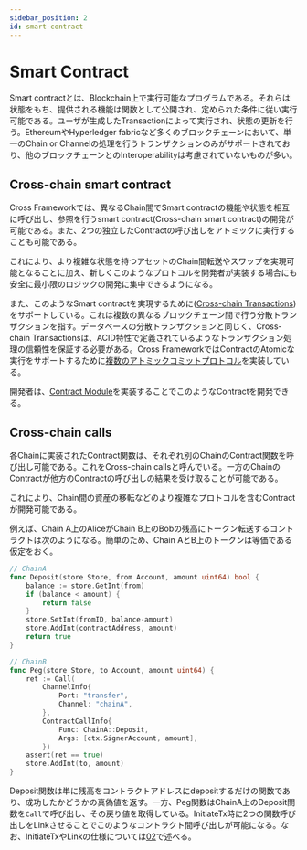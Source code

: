 ```yaml
---
sidebar_position: 2
id: smart-contract
---
```


# Smart Contract

Smart contractとは、Blockchain上で実行可能なプログラムである。それらは状態をもち、提供される機能は関数として公開され、定められた条件に従い実行可能である。ユーザが生成したTransactionによって実行され、状態の更新を行う。EthereumやHyperledger fabricなど多くのブロックチェーンにおいて、単一のChain or Channelの処理を行うトランザクションのみがサポートされており、他のブロックチェーンとのInteroperabilityは考慮されていないものが多い。
## Cross-chain smart contract

Cross Frameworkでは、異なるChain間でSmart contractの機能や状態を相互に呼び出し、参照を行うsmart contract(Cross-chain smart contract)の開発が可能である。また、2つの独立したContractの呼び出しをアトミックに実行することも可能である。

これにより、より複雑な状態を持つアセットのChain間転送やスワップを実現可能となることに加え、新しくこのようなプロトコルを開発者が実装する場合にも安全に最小限のロジックの開発に集中できるようになる。

また、このようなSmart contractを実現するために([Cross-chain Transactions](./02-cross-chain-transaction.md))をサポートしている。これは複数の異なるブロックチェーン間で行う分散トランザクションを指す。データベースの分散トランザクションと同じく、Cross-chain Transactionsは、ACID特性で定義されているようなトランザクション処理の信頼性を保証する必要がある。Cross FrameworkではContractのAtomicな実行をサポートするために[複数のアトミックコミットプロトコル](./03-atomic-commit-protocol.md)を実装している。

開発者は、[Contract Module](./overview#contract-module)を実装することでこのようなContractを開発できる。

## Cross-chain calls

各Chainに実装されたContract関数は、それぞれ別のChainのContract関数を呼び出し可能である。これをCross-chain callsと呼んでいる。一方のChainのContractが他方のContractの呼び出しの結果を受け取ることが可能である。

これにより、Chain間の資産の移転などのより複雑なプロトコルを含むContractが開発可能である。

例えば、Chain A上のAliceがChain B上のBobの残高にトークン転送するコントラクトは次のようになる。簡単のため、Chain AとB上のトークンは等価である仮定をおく。

```go
// ChainA
func Deposit(store Store, from Account, amount uint64) bool {
    balance := store.GetInt(from)
    if (balance < amount) {
        return false
    }
    store.SetInt(fromID, balance-amount)
    store.AddInt(contractAddress, amount)
    return true
}

// ChainB
func Peg(store Store, to Account, amount uint64) {
    ret := Call(
        ChannelInfo{
            Port: "transfer",
            Channel: "chainA",
        },
        ContractCallInfo{
            Func: ChainA::Deposit,
            Args: [ctx.SignerAccount, amount],
        })
    assert(ret == true)
    store.AddInt(to, amount)
}
```

Deposit関数は単に残高をコントラクトアドレスにdepositするだけの関数であり、成功したかどうかの真偽値を返す。一方、Peg関数はChainA上のDeposit関数を`Call`で呼び出し、その戻り値を取得している。InitiateTx時に2つの関数呼び出しをLinkさせることでこのようなコントラクト間呼び出しが可能になる。なお、InitiateTxやLinkの仕様については[02](./cross-chain-transaction#link)で述べる。
